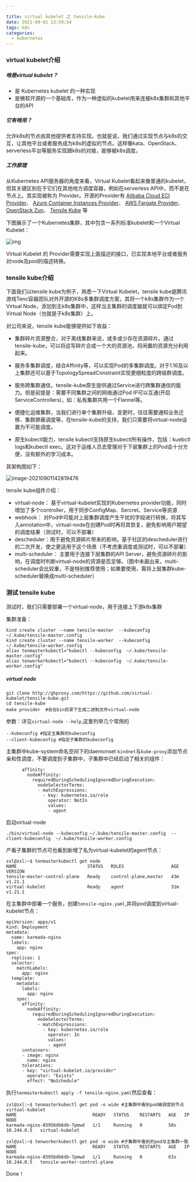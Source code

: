 ```yaml
---

title: virtual kubelet 之 tensile-kube
date: 2021-09-01 13:59:54
tags: k8s
categories:
  - kubernetes
---
```


### virtual kubelet介绍

##### 啥是virtual kubelet？

- 是 Kubernetes kubelet 的一种实现
- 是微软开源的一个基础库，作为一种虚拟的kubelet用来连接k8s集群和其他平台的API

##### 它有啥用？

允许k8s的节点由其他提供者支持实现。也就是说，我们通过实现节点与k8s的交互，让其他平台或者服务成为k8s的虚拟的节点。这样像kata、OpenStack、serverless平台等服务实现跟k8s的对接，能够被k8s调度。

##### 工作原理

从Kubernetes API服务器的角度来看，Virtual Kubelet看起来像普通的kubelet，但其关键区别在于它们在其他地方调度容器，例如在serverless API中，而不是在节点上。其实现被称为 Provider。开源的Provider有 [Alibaba Cloud ECI Provider](https://github.com/virtual-kubelet/alibabacloud-eci)、 [Azure Container Instances Provider](https://github.com/virtual-kubelet/azure-aci)、 [AWS Fargate Provider](https://github.com/virtual-kubelet/aws-fargate)、[OpenStack Zun](https://github.com/virtual-kubelet/virtual-kubelet#openstack-zun-provider)、 [Tensile Kube](https://github.com/virtual-kubelet/tensile-kube) 等

下图展示了一个Kubernetes集群，其中包含一系列标准kubelet和一个Virtual Kubelet：

![img](https://i.loli.net/2021/09/01/QjADHW1dlRSGqMJ.png)

Virtual Kubelet 的 Provider需要实现上面描述的接口，已实现本地平台或者服务对node及pod的描述转换。



### tensile kube介绍

下面我们以tensile kube为例子，熟悉一下Virtual Kubelet，tensile kube是腾讯游戏Tenc容器团队对外开源的K8s多集群调度方案，其将一个k8s集群作为一个Virtual Node，添加到主k8s集群中，这样当主集群的调度器就可以绑定Pod到Virtual Node（也就是子k8s集群）上。

对公司来说，tensile kube能够提供如下收益：

- 集群碎片资源整合，对于离线集群来说，或多或少存在资源碎片。通过tensile-kube，可以将这写碎片合成一个大的资源池，将闲置的资源充分利用起来。

- 服务多集群调度，结合Affinity等，可以实现Pod的多集群调度。对于1.16及以上集群还可以基于TopologySpreadConstraint实现更细粒度的跨级群调度。
- 服务跨集群通信，tensile-kube原生提供通过Service进行跨集群通信的能力。但是前提是：需要不同集群之间的网络通过Pod IP可以互通(开启ServiceControllers)，如：私有集群共用一个Flannel等。
- 便捷化运维集群，当我们进行单个集群升级、变更时，往往需要通知业务迁移、集群屏蔽调度等，在tensile-kube的支持，我们只需要将virtual-node设置为不可能调度。
- 原生kubectl能力，tensile kubectl支持原生kubectl所有操作，包括：kuebctl logs和kubectl exec。这对于运维人员去管理对于下层集群上的Pod会十分方便，没有额外的学习成本。

其架构图如下：

![image-20210901142819476](https://i.loli.net/2021/09/01/sZV3qzrwT2amNpI.png)

tensile kube组件介绍：

- virtual-node： 基于virtual-kubelet实现的Kubernetes provider功能，同时增加了多个controller，用于同步ConfigMap、Sercret、Service等资源
- webhook： 对Pod中可能对上层集群调度产生干扰的字段进行转换，将其写入annotation中，virtual-node在创建Pod时再将其恢复，避免影响用户期望的调度结果（测试时，可以不部署）
- descheduler：用于避免资源碎片带来的影响，基于社区的descheduler进行的二次开发，使之更适用于这个场景（不考虑重调度或测试时，可以不部署）
- multi-scheduler： 主要用于连接下层集群的API Server，避免资源碎片的影响，在调度时判断virtual-node的资源是否足够。（图中未画出来，multi-scheduler会比较重，不是特别推荐使用；如果要使用，需将上层集群kube-scheduler替换成multi-scheduler）



### 测试 tensile kube

测试时，我们只需要部署一个virtual-node，用于连接上下游k8s集群

集群准备：

```shell
kind create cluster --name tensile-master  --kubeconfig ~/.kube/tensile-master.config
kind create cluster --name tensile-worker  --kubeconfig ~/.kube/tensile-worker.config
alias tenmasterkubectl="kubectl --kubeconfig  ~/.kube/tensile-master.config"
alias tenworkerkubectl="kubectl --kubeconfig  ~/.kube/tensile-worker.config"
```

##### virtual node

```shell
git clone http://ghproxy.com/https://github.com/virtual-kubelet/tensile-kube.git
cd tensile-kube
make provider  #会在bin目录下生成二进制文件virtual-node
```
参数：详见`virtual-node --help`,这里列举几个常用的

```
--kubeconfig #指定主集群的kubeconfig
--client-kubeconfig #指定子集群的kubeconfig
```

主集群中kube-system命名空间下的daemonset `kindnet`与`kube-proxy`添加节点亲和性调度，不要调度到子集群中，子集群中已经启动了相关的组件：

```
      affinity:
        nodeAffinity:
          requiredDuringSchedulingIgnoredDuringExecution:
            nodeSelectorTerms:
            - matchExpressions:
              - key: kubernetes.io/role
                operator: NotIn
                values:
                - agent
```

启动virtual-node

```
./bin/virtual-node --kubeconfig ~/.kube/tensile-master.config  --client-kubeconfig  ~/.kube/tensile-worker.config 
```

产看子集群的节点可也看到新增了名为virtual-kubelet的agent节点：

```
zxl@zxl:~$ tenmasterkubectl get node
NAME                           STATUS   ROLES                  AGE   VERSION
tensile-master-control-plane   Ready    control-plane,master   43m   v1.21.1
virtual-kubelet                Ready    agent                  31m   v1.21.1
```

在主集群中部署一个服务，创建`tensile-nginx.yaml`,并将pod调度到virtual-kubelet节点：

```
apiVersion: apps/v1
kind: Deployment
metadata:
  name: karmada-nginx
  labels:
    app: nginx
spec:
  replicas: 1
  selector:
    matchLabels:
      app: nginx
  template:
    metadata:
      labels:
        app: nginx
    spec:
      affinity:
        nodeAffinity:
          requiredDuringSchedulingIgnoredDuringExecution:
            nodeSelectorTerms:
            - matchExpressions:
              - key: kubernetes.io/role
                operator: In
                values:
                - agent
      containers:
      - image: nginx
        name: nginx
      tolerations:
      - key: "virtual-kubelet.io/provider"
        operator: "Exists"
        effect: "NoSchedule"
```

执行`tenmasterkubectl apply -f tensile-nginx.yaml`然后查看：

```
zxl@zxl:~$ tenmasterkubectl get pod -o wide #主集群中看到pod被调度到节点virtual-kubelet
NAME                             READY   STATUS    RESTARTS   AGE   IP           NODE
karmada-nginx-85956db6db-7pmwd   1/1     Running   0          58s   10.244.0.5   virtual-kubelet

zxl@zxl:~$ tenworkerkubectl get pod -o wide #子集群中看到的pod与主集群一致
NAME                             READY   STATUS    RESTARTS   AGE   IP           NODE
karmada-nginx-85956db6db-7pmwd   1/1     Running   0          63s   10.244.0.5   tensile-worker-control-plane
```

Done！
